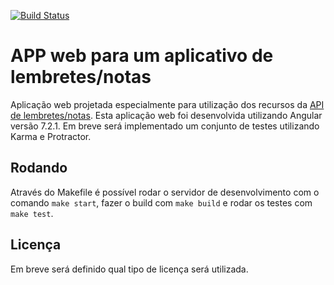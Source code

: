 [![Build Status](http://jovanibrasil.com:8085/buildStatus/icon?job=notes-app)](http://13.58.51.172:8085/job/notes-app/)

# APP web para um aplicativo de lembretes/notas

Aplicação web projetada especialmente para utilização dos recursos da [API de lembretes/notas](https://github.com/jovanibrasil/notes-api). Esta aplicação web foi 
desenvolvida utilizando Angular versão 7.2.1. Em breve será implementado um conjunto de testes utilizando Karma e Protractor.

## Rodando

Através do Makefile é possível rodar o servidor de desenvolvimento com o comando `make start`, fazer o build com `make build` e rodar os testes 
com `make test`.

## Licença

Em breve será definido qual tipo de licença será utilizada.
